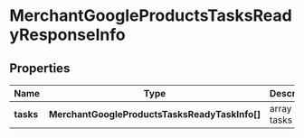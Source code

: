 # MerchantGoogleProductsTasksReadyResponseInfo

## Properties

| Name | Type | Description | Notes |
|------------ | ------------- | ------------- | -------------|
**tasks** | **MerchantGoogleProductsTasksReadyTaskInfo[]** | array of tasks |[optional]|